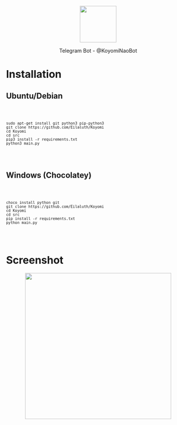 <p align="center">
  <img width="100" src="https://i.ibb.co/hsppngr/koyomi.jpg"/>
</p>
<p align="center">
Telegram Bot - @KoyomiNaoBot<br/>
<p>
 <h1>Installation</h1>
 <h2>Ubuntu/Debian</h2>
  <code>
  
    sudo apt-get install git python3 pip-python3
    git clone https://github.com/Eilaluth/Koyomi
    cd Koyomi
    cd src
    pip3 install -r requirements.txt
    python3 main.py
  </code>
 <h2>Windows (Chocolatey)</h2>
  <code>
    
    choco install python git
    git clone https://github.com/Eilaluth/Koyomi
    cd Koyomi
    cd src
    pip install -r requirements.txt
    python main.py
   </code>
   <h1>Screenshot</h1>
<p align="center">
<img width="400" src="https://i.ibb.co/XV5SScq/screenshot.png"/>
</p>
